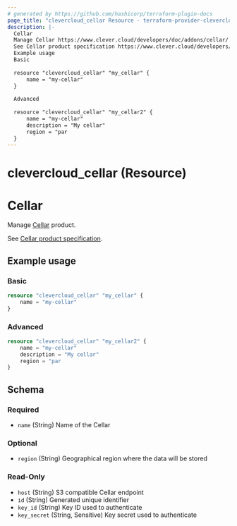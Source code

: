 ```yaml
---
# generated by https://github.com/hashicorp/terraform-plugin-docs
page_title: "clevercloud_cellar Resource - terraform-provider-clevercloud"
description: |-
  Cellar
  Manage Cellar https://www.clever.cloud/developers/doc/addons/cellar/ product.
  See Cellar product specification https://www.clever.cloud/developers/doc/addons/cellar/.
  Example usage
  Basic
  
  resource "clevercloud_cellar" "my_cellar" {
      name = "my-cellar"
  }
  
  Advanced
  
  resource "clevercloud_cellar" "my_cellar2" {
      name = "my-cellar"
      description = "My cellar"
      region = "par
  }
---
```


# clevercloud_cellar (Resource)

# Cellar

Manage [Cellar](https://www.clever.cloud/developers/doc/addons/cellar/) product.

See [Cellar product specification](https://www.clever.cloud/developers/doc/addons/cellar/).

## Example usage

### Basic

```terraform
resource "clevercloud_cellar" "my_cellar" {
    name = "my-cellar"
}
```

### Advanced

```terraform
resource "clevercloud_cellar" "my_cellar2" {
    name = "my-cellar"
    description = "My cellar"
    region = "par
}
```



<!-- schema generated by tfplugindocs -->
## Schema

### Required

- `name` (String) Name of the Cellar

### Optional

- `region` (String) Geographical region where the data will be stored

### Read-Only

- `host` (String) S3 compatible Cellar endpoint
- `id` (String) Generated unique identifier
- `key_id` (String) Key ID used to authenticate
- `key_secret` (String, Sensitive) Key secret used to authenticate
